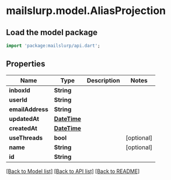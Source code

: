# mailslurp.model.AliasProjection

## Load the model package
```dart
import 'package:mailslurp/api.dart';
```

## Properties
Name | Type | Description | Notes
------------ | ------------- | ------------- | -------------
**inboxId** | **String** |  | 
**userId** | **String** |  | 
**emailAddress** | **String** |  | 
**updatedAt** | [**DateTime**](DateTime) |  | 
**createdAt** | [**DateTime**](DateTime) |  | 
**useThreads** | **bool** |  | [optional] 
**name** | **String** |  | [optional] 
**id** | **String** |  | 

[[Back to Model list]](../README#documentation-for-models) [[Back to API list]](../README#documentation-for-api-endpoints) [[Back to README]](../README)


